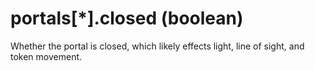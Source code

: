 # portals[*].closed (boolean)

Whether the portal is closed, which likely effects light, line of sight, and token movement.
